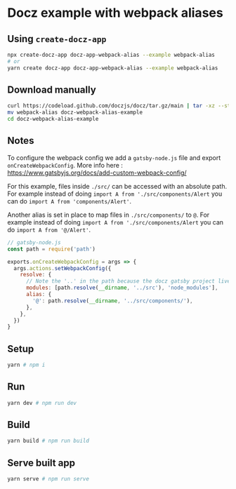 # Docz example with webpack aliases

## Using `create-docz-app`

```sh
npx create-docz-app docz-app-webpack-alias --example webpack-alias
# or
yarn create docz-app docz-app-webpack-alias --example webpack-alias
```

## Download manually

```sh
curl https://codeload.github.com/doczjs/docz/tar.gz/main | tar -xz --strip=2 docz-main/examples/webpack-alias
mv webpack-alias docz-webpack-alias-example
cd docz-webpack-alias-example
```

## Notes

To configure the webpack config we add a `gatsby-node.js` file and export `onCreateWebpackConfig`. More info here : https://www.gatsbyjs.org/docs/add-custom-webpack-config/

For this example, files inside `./src/` can be accessed with an absolute path. For example instead of doing `import A from './src/components/Alert` you can do `import A from 'components/Alert'`.

Another alias is set in place to map files in `./src/components/` to `@`. For example instead of doing `import A from './src/components/Alert` you can do `import A from '@/Alert'`.

```js
// gatsby-node.js
const path = require('path')

exports.onCreateWebpackConfig = args => {
  args.actions.setWebpackConfig({
    resolve: {
      // Note the '..' in the path because the docz gatsby project lives in the `.docz` directory
      modules: [path.resolve(__dirname, '../src'), 'node_modules'],
      alias: {
        '@': path.resolve(__dirname, '../src/components/'),
      },
    },
  })
}

```

## Setup

```sh
yarn # npm i
```

## Run

```sh
yarn dev # npm run dev
```

## Build

```sh
yarn build # npm run build
```

## Serve built app

```sh
yarn serve # npm run serve
```
